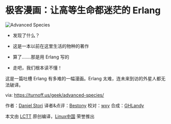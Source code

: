 极客漫画：让高等生命都迷茫的 Erlang
===

![Advanced Species](https://github.com/LCTT/comic/raw/master/turnoff.us/advanced-species/erlang.png)

- 发现了什么？
- 这是一本以前在这里生活的物种的著作

- 算了.……那是用 Erlang 写的
- 走吧，我们根本读不懂！

这是一篇吐槽 Erlang 有多难的一幅漫画。Erlang 太难，连未来到访的外星人都无法破译。

via: https://turnoff.us/geek/advanced-species/

作者：[Daniel Stori][a]
译者&点评：[Bestony](https://github.com/Bestony)
校对：[wxy](https://github.com/wxy)
合成：[GHLandy](https://github.com/GHLandy)

本文由 [LCTT](https://github.com/LCTT/TranslateProject) 原创编译，[Linux中国](https://linux.cn/) 荣誉推出

[a]:http://turnoff.us/about/
